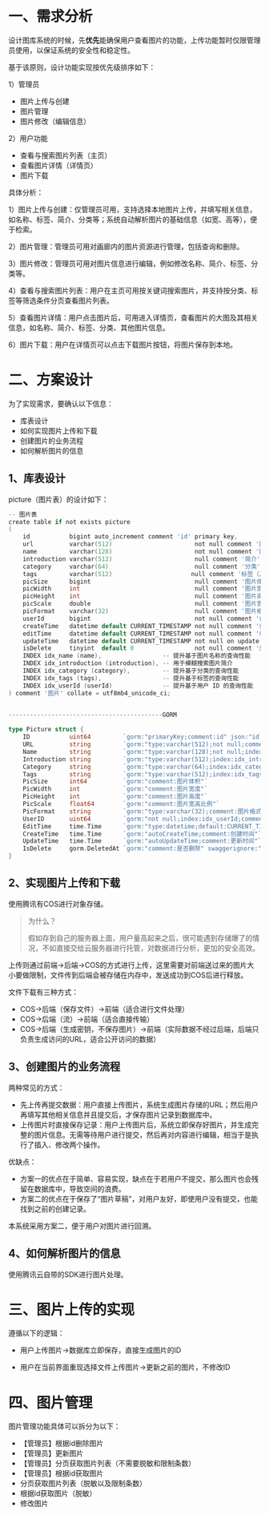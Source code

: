 # 一、需求分析

设计图库系统的时候，先**优先**能确保用户查看图片的功能，上传功能暂时仅限管理员使用，以保证系统的安全性和稳定性。

基于该原则，设计功能实现按优先级排序如下：

1）管理员

- 图片上传与创建
- 图片管理
- 图片修改（编辑信息）

2）用户功能

- 查看与搜索图片列表（主页）
- 查看图片详情（详情页）
- 图片下载

具体分析：

1）图片上传与创建：仅管理员可用，支持选择本地图片上传，并填写相关信息，如名称、标签、简介、分类等；系统自动解析图片的基础信息（如宽、高等），便于检索。

2）图片管理：管理员可用对画廊内的图片资源进行管理，包括查询和删除。

3）图片修改：管理员可用对图片信息进行编辑，例如修改名称、简介、标签、分类等。

4）查看与搜索图片列表：用户在主页可用按关键词搜索图片，并支持按分类、标签等筛选条件分页查看图片列表。

5）查看图片详情：用户点击图片后，可用进入详情页，查看图片的大图及其相关信息，如名称、简介、标签、分类、其他图片信息。

6）图片下载：用户在详情页可以点击下载图片按钮，将图片保存到本地。

# 二、方案设计

为了实现需求，要确认以下信息：

- 库表设计
- 如何实现图片上传和下载
- 创建图片的业务流程
- 如何解析图片的信息

## 1、库表设计

picture（图片表）的设计如下：

```go
-- 图片表  
create table if not exists picture  
(  
    id           bigint auto_increment comment 'id' primary key,  
    url          varchar(512)                       not null comment '图片 url',  
    name         varchar(128)                       not null comment '图片名称',  
    introduction varchar(512)                       null comment '简介',  
    category     varchar(64)                        null comment '分类',  
    tags         varchar(512)                      null comment '标签（JSON 数组）',  
    picSize      bigint                             null comment '图片体积',  
    picWidth     int                                null comment '图片宽度',  
    picHeight    int                                null comment '图片高度',  
    picScale     double                             null comment '图片宽高比例',  
    picFormat    varchar(32)                        null comment '图片格式',  
    userId       bigint                             not null comment '创建用户 id',  
    createTime   datetime default CURRENT_TIMESTAMP not null comment '创建时间',  
    editTime     datetime default CURRENT_TIMESTAMP not null comment '编辑时间',  
    updateTime   datetime default CURRENT_TIMESTAMP not null on update CURRENT_TIMESTAMP comment '更新时间',  
    isDelete     tinyint  default 0                 not null comment '是否删除',  
    INDEX idx_name (name),                 -- 提升基于图片名称的查询性能  
    INDEX idx_introduction (introduction), -- 用于模糊搜索图片简介  
    INDEX idx_category (category),         -- 提升基于分类的查询性能  
    INDEX idx_tags (tags),                 -- 提升基于标签的查询性能  
    INDEX idx_userId (userId)              -- 提升基于用户 ID 的查询性能  
) comment '图片' collate = utf8mb4_unicode_ci;

    
-------------------------------------------GORM

type Picture struct {
	ID           uint64         `gorm:"primaryKey;comment:id" json:"id,string" swaggertype:"string"`
	URL          string         `gorm:"type:varchar(512);not null;comment:图片 url"`
	Name         string         `gorm:"type:varchar(128);not null;index:idx_name;comment:图片名称"`
	Introduction string         `gorm:"type:varchar(512);index:idx_introduction;comment:简介"`
	Category     string         `gorm:"type:varchar(64);index:idx_category;comment:分类"`
	Tags         string         `gorm:"type:varchar(512);index:idx_tags;comment:标签（JSON 数组）"`
	PicSize      int64          `gorm:"comment:图片体积"`
	PicWidth     int            `gorm:"comment:图片宽度"`
	PicHeight    int            `gorm:"comment:图片高度"`
	PicScale     float64        `gorm:"comment:图片宽高比例"`
	PicFormat    string         `gorm:"type:varchar(32);comment:图片格式"`
	UserID       uint64         `gorm:"not null;index:idx_userId;comment:创建用户 id"`
	EditTime     time.Time      `gorm:"type:datetime;default:CURRENT_TIMESTAMP;not null;comment:编辑时间"`
	CreateTime   time.Time      `gorm:"autoCreateTime;comment:创建时间"`
	UpdateTime   time.Time      `gorm:"autoUpdateTime;comment:更新时间"`
	IsDelete     gorm.DeletedAt `gorm:"comment:是否删除" swaggerignore:"true"`
}
```

## 2、实现图片上传和下载

使用腾讯有COS进行对象存储。

> 为什么？
>
> 假如存到自己的服务器上面，用户量高起来之后，很可能遇到存储爆了的情况，不如直接交给云服务器进行托管，对数据进行分析，更加的安全高效。

上传则通过前端->后端->COS的方式进行上传，这里需要对前端送过来的图片大小要做限制，文件传到后端会被存储在内存中，发送成功到COS后进行释放。

文件下载有三种方式：

- COS->后端（保存文件）->前端（适合进行文件处理）
- COS->后端（流）->前端（适合直接传输）
- COS->后端（生成密钥，不保存图片）->前端（实际数据不经过后端，后端只负责生成访问的URL，适合公开访问的数据）

## 3、创建图片的业务流程

两种常见的方式：

- 先上传再提交数据：用户直接上传图片，系统生成图片存储的URL；然后用户再填写其他相关信息并且提交后，才保存图片记录到数据库中。
- 上传图片时直接保存记录：用户上传图片后，系统立即保存好图片，并生成完整的图片信息。无需等待用户进行提交，然后再对内容进行编辑，相当于是执行了插入、修改两个操作。

优缺点：

- 方案一的优点在于简单、容易实现，缺点在于若用户不提交，那么图片也会残留在数据库中，导致空间的浪费。
- 方案二的优点在于保存了“图片草稿”，对用户友好，即使用户没有提交，也能找到之前的创建记录。

本系统采用方案二，便于用户对图片进行回溯。

## 4、如何解析图片的信息

使用腾讯云自带的SDK进行图片处理。

# 三、图片上传的实现

遵循以下的逻辑：

- 用户上传图片->数据库立即保存，直接生成图片的ID

- 用户在当前界面重现选择文件上传图片->更新之前的图片，不修改ID



# 四、图片管理

图片管理功能具体可以拆分为以下：

- 【管理员】根据id删除图片
- 【管理员】更新图片
- 【管理员】分页获取图片列表（不需要脱敏和限制条数）
- 【管理员】根据id获取图片
- 分页获取图片列表（脱敏以及限制条数）
- 根据id获取图片（脱敏）
- 修改图片
